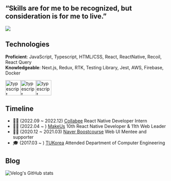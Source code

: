 ## “Skills are for me to be recognized, but consideration is for me to live.”
<a href="https://www.linkedin.com/in/min-heo-a2463b154/" target="_blank">
<img src="https://img.shields.io/badge/LinkedIn-0A66C2?style=for-the-badge&logo=LinkedIn&logoColor=white">
<a/>

## Technologies
**Proficient**: JavaScript, Typescript, HTML/CSS, React, ReactNative, Recoil, React Query<br/>
**Knowledgeable**: Next.js, Redux, RTK, Testing Library, Jest, AWS, Firebase, Docker
<div style="display:flex;">
  <img src="https://media.giphy.com/media/ln7z2eWriiQAllfVcn/giphy.gif" alt="typescript" width="48px" height="48px" />
  <img src="https://media.giphy.com/media/MhAjImzXlNF5r7m3O5/giphy.gif" alt="typescript" width="48px" height="48px" />
  <img src="https://media.giphy.com/media/eNAsjO55tPbgaor7ma/giphy.gif" alt="typescript" width="48px" height="48px" />
</div>

## Timeline
- 🧑‍💻 (2022.09 ~ 2022.12) [Collabee](https://www.collabee.co) React Native Developer Intern
- 🧑‍💻 (2022.04 ~ ) [MakeUs](https://www.makeus.in/cmc) 10th React Native Developer & 11th Web Leader
- 🙋‍♂️ (2020.12 ~ 2021.03) [Naver Boostcourse](https://www.boostcourse.org/?validMobileApp=true) Web UI Mentee and supporter
- 🎓 (2017.03 ~ ) [TUKorea](https://www.boostcourse.org/?validMobileApp=true) Attended Department of Computer Engineering

## Blog

![Velog's GitHub stats](https://velog-readme-stats.vercel.app/api/list?name=hhhminme)

